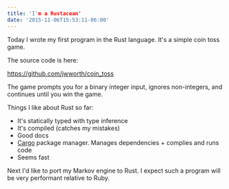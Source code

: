 ```yaml
---
title: 'I'm a Rustacean'
date: '2015-11-06T15:53:11-06:00'
---
```


Today I wrote my first program in the Rust language. It's a simple coin toss game.

The source code is here:

https://github.com/jwworth/coin_toss

The game prompts you for a binary integer input, ignores non-integers, and continues until you win the game.

Things I like about Rust so far:

* It's statically typed with type inference
* It's compiled (catches my mistakes)
* Good docs
* [Cargo](http://doc.crates.io/) package manager. Manages dependencies + complies and runs code
* Seems fast

Next I'd like to port my Markov engine to Rust. I expect such a program will be very performant relative to Ruby.